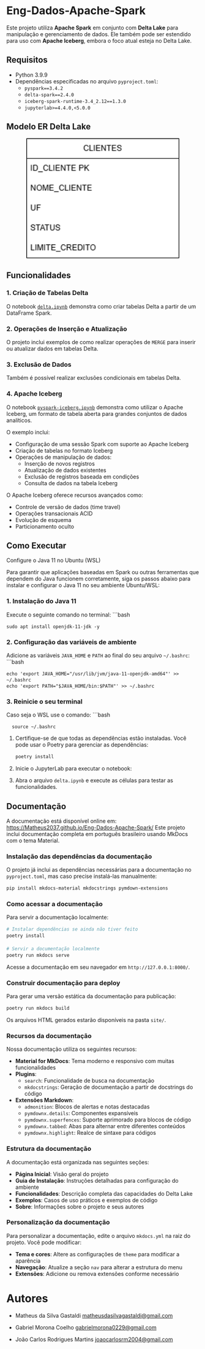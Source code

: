 # Eng-Dados-Apache-Spark

Este projeto utiliza **Apache Spark** em conjunto com **Delta Lake** para manipulação e gerenciamento de dados. Ele também pode ser estendido para uso com **Apache Iceberg**, embora o foco atual esteja no Delta Lake.

## Requisitos

- Python 3.9.9
- Dependências especificadas no arquivo `pyproject.toml`:
  - `pyspark==3.4.2`
  - `delta-spark==2.4.0`
  - `iceberg-spark-runtime-3.4_2.12==1.3.0`
  - `jupyterlab>=4.4.0,<5.0.0`


## Modelo ER Delta Lake

<p align="center">
  <img src="img/modeloER.png" alt="Modelo ER" width="400"/>
</p>

## Funcionalidades

### 1. Criação de Tabelas Delta
O notebook [`delta.ipynb`](pyspark-delta/delta.ipynb) demonstra como criar tabelas Delta a partir de um DataFrame Spark.

### 2. Operações de Inserção e Atualização
O projeto inclui exemplos de como realizar operações de `MERGE` para inserir ou atualizar dados em tabelas Delta.

### 3. Exclusão de Dados
Também é possível realizar exclusões condicionais em tabelas Delta.

### 4. Apache Iceberg
O notebook [`pyspark-iceberg.ipynb`](pyspark-iceberg/pyspark-iceberg.ipynb) demonstra como utilizar o Apache Iceberg, um formato de tabela aberta para grandes conjuntos de dados analíticos.

O exemplo inclui:
- Configuração de uma sessão Spark com suporte ao Apache Iceberg
- Criação de tabelas no formato Iceberg
- Operações de manipulação de dados:
  - Inserção de novos registros
  - Atualização de dados existentes
  - Exclusão de registros baseada em condições
  - Consulta de dados na tabela Iceberg

O Apache Iceberg oferece recursos avançados como:
- Controle de versão de dados (time travel)
- Operações transacionais ACID
- Evolução de esquema
- Particionamento oculto

## Como Executar

Configure o Java 11 no Ubuntu (WSL)

Para garantir que aplicações baseadas em Spark ou outras ferramentas que dependem do Java funcionem corretamente, siga os passos abaixo para instalar e configurar o Java 11 no seu ambiente Ubuntu/WSL:

### 1. Instalação do Java 11

Execute o seguinte comando no terminal:
      ```bash
      
    sudo apt install openjdk-11-jdk -y

### 2. Configuração das variáveis de ambiente

Adicione as variáveis `JAVA_HOME` e `PATH` ao final do seu arquivo `~/.bashrc`:
    ```bash
    
    echo 'export JAVA_HOME="/usr/lib/jvm/java-11-openjdk-amd64"' >> ~/.bashrc
    echo 'export PATH="$JAVA_HOME/bin:$PATH"' >> ~/.bashrc

### 3. Reinicie o seu terminal

Caso seja o WSL use o comando:
    ```bash
    
      source ~/.bashrc

1. Certifique-se de que todas as dependências estão instaladas. Você pode usar o Poetry para gerenciar as dependências:
   ```bash 
   poetry install
2. Inicie o JupyterLab para executar o notebook:

3. Abra o arquivo `delta.ipynb` e execute as células para testar as funcionalidades.

## Documentação

A documentação está disponível online em: https://Matheus2037.github.io/Eng-Dados-Apache-Spark/
Este projeto inclui documentação completa em português brasileiro usando MkDocs com o tema Material.

### Instalação das dependências da documentação

O projeto já inclui as dependências necessárias para a documentação no `pyproject.toml`, mas caso precise instalá-las manualmente:

```bash
pip install mkdocs-material mkdocstrings pymdown-extensions
```

### Como acessar a documentação

Para servir a documentação localmente:

```bash
# Instalar dependências se ainda não tiver feito
poetry install

# Servir a documentação localmente
poetry run mkdocs serve
```

Acesse a documentação em seu navegador em `http://127.0.0.1:8000/`.

### Construir documentação para deploy

Para gerar uma versão estática da documentação para publicação:

```bash
poetry run mkdocs build
```

Os arquivos HTML gerados estarão disponíveis na pasta `site/`.

### Recursos da documentação

Nossa documentação utiliza os seguintes recursos:

- **Material for MkDocs**: Tema moderno e responsivo com muitas funcionalidades
- **Plugins**:
  - `search`: Funcionalidade de busca na documentação
  - `mkdocstrings`: Geração de documentação a partir de docstrings do código
- **Extensões Markdown**:
  - `admonition`: Blocos de alertas e notas destacadas
  - `pymdownx.details`: Componentes expansíveis
  - `pymdownx.superfences`: Suporte aprimorado para blocos de código
  - `pymdownx.tabbed`: Abas para alternar entre diferentes conteúdos
  - `pymdownx.highlight`: Realce de sintaxe para códigos

### Estrutura da documentação

A documentação está organizada nas seguintes seções:

- **Página Inicial**: Visão geral do projeto
- **Guia de Instalação**: Instruções detalhadas para configuração do ambiente
- **Funcionalidades**: Descrição completa das capacidades do Delta Lake
- **Exemplos**: Casos de uso práticos e exemplos de código
- **Sobre**: Informações sobre o projeto e seus autores

### Personalização da documentação

Para personalizar a documentação, edite o arquivo `mkdocs.yml` na raiz do projeto. Você pode modificar:

- **Tema e cores**: Altere as configurações de `theme` para modificar a aparência
- **Navegação**: Atualize a seção `nav` para alterar a estrutura do menu
- **Extensões**: Adicione ou remova extensões conforme necessário

# Autores
 - Matheus da Silva Gastaldi matheusdasilvagastaldi@gmail.com

 - Gabriel Morona Coelho gabrielmorona0229@gmail.com

 - João Carlos Rodrigues Martins joaocarlosrm2004@gmail.com
